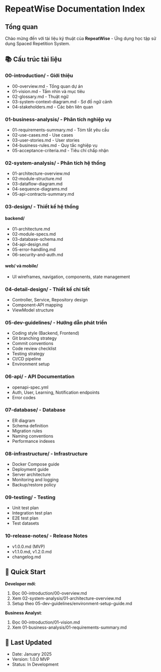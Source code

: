 # RepeatWise Documentation Index

## Tổng quan

Chào mừng đến với tài liệu kỹ thuật của **RepeatWise** - Ứng dụng học tập sử dụng Spaced Repetition System.

## 📚 Cấu trúc tài liệu

### 00-introduction/ - Giới thiệu
- 00-overview.md - Tổng quan dự án  
- 01-vision.md - Tầm nhìn và mục tiêu
- 02-glossary.md - Thuật ngữ
- 03-system-context-diagram.md - Sơ đồ ngữ cảnh
- 04-stakeholders.md - Các bên liên quan

### 01-business-analysis/ - Phân tích nghiệp vụ  
- 01-requirements-summary.md - Tóm tắt yêu cầu
- 02-use-cases.md - Use cases
- 03-user-stories.md - User stories
- 04-business-rules.md - Quy tắc nghiệp vụ
- 05-acceptance-criteria.md - Tiêu chí chấp nhận

### 02-system-analysis/ - Phân tích hệ thống
- 01-architecture-overview.md
- 02-module-structure.md
- 03-dataflow-diagram.md
- 04-sequence-diagrams.md  
- 05-api-contracts-summary.md

### 03-design/ - Thiết kế hệ thống
#### backend/
- 01-architecture.md
- 02-module-specs.md
- 03-database-schema.md
- 04-api-design.md
- 05-error-handling.md
- 06-security-and-auth.md

#### web/ và mobile/
- UI wireframes, navigation, components, state management

### 04-detail-design/ - Thiết kế chi tiết
- Controller, Service, Repository design
- Component-API mapping
- ViewModel structure

### 05-dev-guidelines/ - Hướng dẫn phát triển
- Coding style (Backend, Frontend)
- Git branching strategy
- Commit conventions
- Code review checklist
- Testing strategy
- CI/CD pipeline
- Environment setup

### 06-api/ - API Documentation
- openapi-spec.yml
- Auth, User, Learning, Notification endpoints
- Error codes

### 07-database/ - Database
- ER diagram
- Schema definition
- Migration rules
- Naming conventions
- Performance indexes

### 08-infrastructure/ - Infrastructure
- Docker Compose guide
- Deployment guide
- Server architecture
- Monitoring and logging
- Backup/restore policy

### 09-testing/ - Testing
- Unit test plan
- Integration test plan
- E2E test plan
- Test datasets

### 10-release-notes/ - Release Notes
- v1.0.0.md (MVP)
- v1.1.0.md, v1.2.0.md
- changelog.md

## 🚀 Quick Start

**Developer mới**:
1. Đọc 00-introduction/00-overview.md
2. Xem 02-system-analysis/01-architecture-overview.md
3. Setup theo 05-dev-guidelines/environment-setup-guide.md

**Business Analyst**:
1. Đọc 00-introduction/01-vision.md
2. Xem 01-business-analysis/01-requirements-summary.md

## 📅 Last Updated
- Date: January 2025
- Version: 1.0.0 MVP
- Status: In Development
